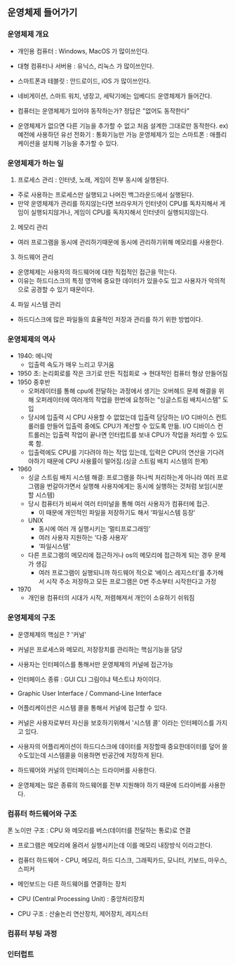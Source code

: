 ## 운영체제 들어가기
### 운영체제 개요

- 개인용 컴퓨터 : Windows, MacOS 가 많이쓰인다.
- 대형 컴퓨터나 서버용 : 유닉스, 리눅스 가 많이쓰인다.
- 스마트폰과 테블릿 : 안드로이드, iOS 가 많이쓰인다.
- 네비게이션, 스마트 워치, 냉장고, 세탁기에는 임베디드 운영체제가 들어간다.

- 컴퓨터는 운영체제가 있어야 동작하는가? 정답은 "없어도 동작한다" 
- 운영체제가 없으면 다른 기능을 추가할 수 없고 처음 설계한 그대로만 동작한다.
ex) 예전에 사용하던 유선 전화기 : 통화기능만 가능
    운영체제가 있는 스마트폰 : 애플리케이션을 설치해 기능을 추가할 수 있다.

### 운영체제가 하는 일

1. 프로세스 관리 : 인터넷, 노래, 게임이 전부 동시에 실행된다.
- 주로 사용하는 프로세스만 실행되고 나머진 백그라운드에서 실행된다.
- 만약 운영체제가 관리를 하지않는다면 브라우저가 인터넷이 CPU를 독차지해서 게임이 실행되지않거나, 게임이 CPU를 독차지해서 인터넷이 실행되지않는다.

2. 메모리 관리
- 여러 프로그램을 동시에 관리하기때문에 동시에 관리하기위해 메모리를 사용한다.

3. 하드웨어 관리
- 운영체제는 사용자의 하드웨어에 대한 직접적인 접근을 막는다.
- 이유는 하드디스크의 특정 영역에 중요한 데이터가 있을수도 있고 사용자가 악의적으로 공경할 수 있기 때문이다.

4. 파일 시스템 관리
- 하드디스크에 많은 파일들의 효율적인 저장과 관리를 하기 위한 방법이다.

### 운영체제의 역사

- 1940: 에니악
    - 입출력 속도가 매우 느리고 무거움
- 1950 초: 논리회로를 작은 크기로 만든 직접회로 → 현대적인 컴퓨터 형상 만들어짐
- 1950 중후반
    - 오퍼레이터를 통해 cpu에 전달하는 과정에서 생기는 오버헤드 문제 해결을 위해 오퍼레이터에 여러개의 작업을 한번에 요청하는 “싱글스트림 배치시스템” 도입
    - 당시에 입출력 시 CPU 사용할 수 없었는데 입출력 담당하는 I/O 디바이스 컨트롤러를 만들어 입출력 중에도 CPU가 계산할 수 있도록 만듦. I/O 디바이스 컨트롤러는 입출력 작업이 끝나면 인터럽트를 보내 CPU가 작업을 처리할 수 있도록 함.
    - 입출력에도 CPU를 기다려야 하는 작업 있는데, 입력은 CPU의 연산을 기다려야하기 때문에 CPU 사용률이 떨어짐.(싱글 스트림 배치 시스템의 한계)
- 1960
    - 싱글 스트림 배치 시스템 해결: 프로그램을 하나씩 처리하는게 아니라 여러 프로그램을 번갈아가면서 실행해 사용자에게는 동시에 실행하는 것처럼 보임(시분할 시스템)
    - 당시 컴퓨터가 비싸서 여러 터미널을 통해 여러 사용자가 컴퓨터에 접근.
        - 이 때문에 개인적인 파일을 저장하기도 해서 ‘파일시스템 등장’
    - UNIX
        - 동시에 여러 개 실행시키는 ‘멀티프로그래밍’
        - 여러 사용자 지원하는 ‘다중 사용자’
        - ‘파일시스템’
    - 다른 프로그램의 메모리에 접근하거나 os의 메모리에 접근하게 되는 경우 문제가 생김
        - 여러 프로그램이 실행되니까 하드웨어 적으로 ‘베이스 레지스터’를 추가해서 시작 주소 저장하고 모든 프로그램은 0번 주소부터 시작한다고 가정
- 1970
    - 개인용 컴퓨터의 시대가 시작, 저렴해져서 개인이 소유하기 쉬워짐

### 운영체제의 구조
- 운영체제의 핵심은 ? '커널'
- 커널은 프로세스와 메모리, 저장장치를 관리하는 핵심기능을 담당
- 사용자는 인터페이스를 통해서만 운영체제의 커널에 접근가능
- 인터페이스 종류 : GUI CLI  그림이냐 텍스트냐 차이이다.
- Graphic User Interface / Command-Line Interface

- 어플리케이션은 시스템 콜을 통해서 커널에 접근할 수 있다.
- 커널은 사용자로부터 자신을 보호하기위해서 '시스템 콜' 이라는 인터페이스를 가지고 있다.
- 사용자의 어플리케이션이 하드디스크에 데이터를 저장할때 중요한데이터를 덮어 쓸수도있는데 시스템콜을 이용하면 빈공간에 저장하게 된다.

- 하드웨어와 커널의 인터페이스는 드라이버를 사용한다.
- 운영체제는 많은 종류의 하드웨어를 전부 지원해야 하기 때문에 드라이버를 사용한다.

### 컴퓨터 하드웨어와 구조

폰 노이만 구조 : CPU 와 메모리를 버스(데이터를 전달하는 통로)로 연결
- 프로그램은 메모리에 올려서 실행시키는데 이를 메모리 내장방식 이라고한다.

- 컴퓨터 하드웨어 - CPU, 메모리, 하드 디스크, 그래픽카드, 모니터, 키보드, 마우스, 스피커
- 메인보드는 다른 하드웨어를 연결하는 장치

- CPU (Central Processing Unit) : 중앙처리장치
- CPU 구조 : 산술논리 연산장치, 제어장치, 레지스터
### 컴퓨터 부팅 과정

### 인터럽트
